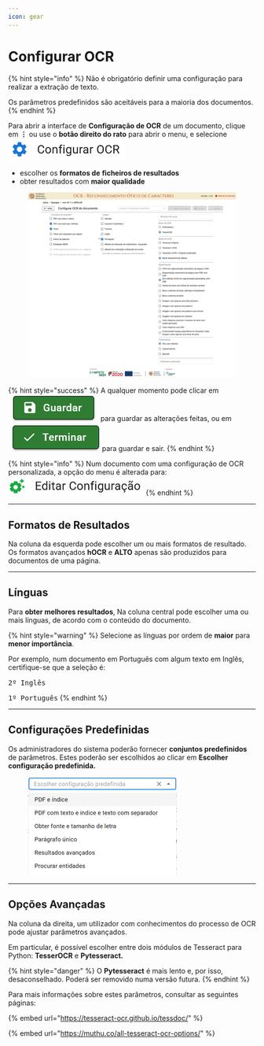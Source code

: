 ```yaml
---
icon: gear
---
```


# Configurar OCR

{% hint style="info" %}
Não é obrigatório definir uma configuração para realizar a extração de texto.

Os parâmetros predefinidos são aceitáveis para a maioria dos documentos.
{% endhint %}

Para abrir a interface de **Configuração de OCR** de um documento, clique em <kbd>**⋮**</kbd> ou use o **botão direito do rato** para abrir o menu, e selecione <img src="../.gitbook/assets/image (22).png" alt="" data-size="line">

* escolher os **formatos de** **ficheiros de resultados**
* obter resultados com **maior qualidade**

<figure><img src="../.gitbook/assets/image (3) (1).png" alt=""><figcaption></figcaption></figure>

{% hint style="success" %}
A qualquer momento pode clicar em <img src="../.gitbook/assets/image (43).png" alt="" data-size="line"> para guardar as alterações feitas, ou em <img src="../.gitbook/assets/image (44).png" alt="" data-size="line">  para guardar e sair.
{% endhint %}

{% hint style="info" %}
Num documento com uma configuração de OCR personalizada, a opção do menu é alterada para:<img src="../.gitbook/assets/image (24).png" alt="" data-size="line">
{% endhint %}

***

## Formatos de Resultados

Na coluna da esquerda pode escolher um ou mais formatos de resultado. Os formatos avançados **hOCR** e **ALTO** apenas são produzidos para documentos de uma página.

***

## Línguas

Para **obter melhores resultados**, Na coluna central pode escolher uma ou mais línguas, de acordo com o conteúdo do documento.

{% hint style="warning" %}
Selecione as línguas por ordem de **maior** para **menor importância**.

Por exemplo, num documento em Português com algum texto em Inglês, certifique-se que a seleção é:&#x20;

<kbd>2º Inglês</kbd>

<kbd>1º Português</kbd>
{% endhint %}

***

## Configurações Predefinidas

Os administradores do sistema poderão fornecer **conjuntos predefinidos** de parâmetros. Estes poderão ser escolhidos ao clicar em **Escolher configuração predefinida.**

<figure><img src="../.gitbook/assets/image (49).png" alt="" width="303"><figcaption></figcaption></figure>

***

## Opções Avançadas

Na coluna da direita, um utilizador com conhecimentos do processo de OCR pode ajustar parâmetros avançados.&#x20;

Em particular, é possível escolher entre dois módulos de Tesseract para Python: **TesserOCR** e **Pytesseract.**

{% hint style="danger" %}
O **Pytesseract** é mais lento e, por isso, desaconselhado. Poderá ser removido numa versão futura.
{% endhint %}

Para mais informações sobre estes parâmetros, consultar as seguintes páginas:

{% embed url="https://tesseract-ocr.github.io/tessdoc/" %}

{% embed url="https://muthu.co/all-tesseract-ocr-options/" %}
